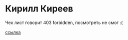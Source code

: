 # Кирилл Киреев

Чек лист говорит 403 forbidden, посмотреть не смог :(

[ссылка](https://github.com/karisDev/ono-tebe-nado/)